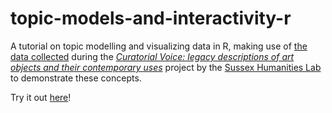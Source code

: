 # topic-models-and-interactivity-r

A tutorial on topic modelling and visualizing data in R, making use of [the data collected](https://github.com/CuratorialVoice/code/tree/v1.0) during the [*Curatorial Voice: legacy descriptions of art objects and their contemporary uses*](https://curatorialvoice.github.io/) project by the [Sussex Humanities Lab](https://www.sussex.ac.uk/research/centres/sussex-humanities-lab/) to demonstrate these concepts.

Try it out [here](https://mybinder.org/v2/gh/ChantalMB/tm-visualisation/master)!
